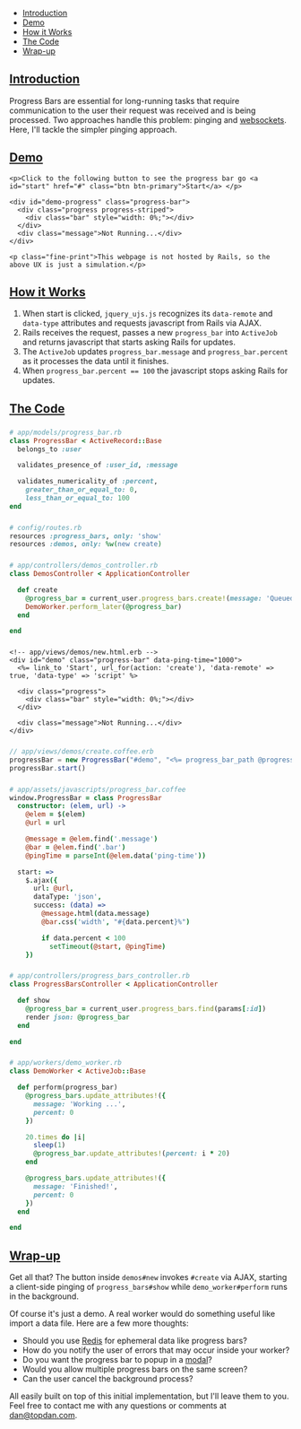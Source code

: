 * [Introduction](#introduction)
* [Demo](#demo)
* [How it Works](#how-it-works)
* [The Code](#the-code)
* [Wrap-up](#wrapup)

## [Introduction](#introduction)

Progress Bars are essential for long-running tasks that require communication to the user their request was received and is being processed. Two approaches handle this problem: pinging and [websockets](https://github.com/rails/actioncable). Here, I'll tackle the simpler pinging approach.

## [Demo](#demo)

```raw
<p>Click to the following button to see the progress bar go <a id="start" href="#" class="btn btn-primary">Start</a> </p>

<div id="demo-progress" class="progress-bar">
  <div class="progress progress-striped">
    <div class="bar" style="width: 0%;"></div>
  </div>
  <div class="message">Not Running...</div>
</div>

<p class="fine-print">This webpage is not hosted by Rails, so the above UX is just a simulation.</p>
```

## [How it Works](#how-it-works)

1. When start is clicked, `jquery_ujs.js` recognizes its `data-remote` and `data-type` attributes and requests javascript from Rails via AJAX.
2. Rails receives the request, passes a new `progress_bar` into `ActiveJob` and returns javascript that starts asking Rails for updates.
3. The `ActiveJob` updates `progress_bar.message` and `progress_bar.percent` as it processes the data until it finishes.
4. When `progress_bar.percent == 100` the javascript stops asking Rails for updates.

## [The Code](#the-code)

### [](#model)
```ruby
# app/models/progress_bar.rb
class ProgressBar < ActiveRecord::Base
  belongs_to :user

  validates_presence_of :user_id, :message

  validates_numericality_of :percent,
    greater_than_or_equal_to: 0,
    less_than_or_equal_to: 100
end
```

### [](#routes)
```ruby
# config/routes.rb
resources :progress_bars, only: 'show'
resources :demos, only: %w(new create)
```

### [](#demo-controller)
```ruby
# app/controllers/demos_controller.rb
class DemosController < ApplicationController

  def create
    @progress_bar = current_user.progress_bars.create!(message: 'Queued')
    DemoWorker.perform_later(@progress_bar)
  end

end
```

### [](#demo-new)
```erb
<!-- app/views/demos/new.html.erb -->
<div id="demo" class="progress-bar" data-ping-time="1000">
  <%= link_to 'Start', url_for(action: 'create'), 'data-remote' => true, 'data-type' => 'script' %>

  <div class="progress">
    <div class="bar" style="width: 0%;"></div>
  </div>

  <div class="message">Not Running...</div>
</div>
```

### [](#demo-create)
```javascript
// app/views/demos/create.coffee.erb
progressBar = new ProgressBar("#demo", "<%= progress_bar_path @progress_bar %>")
progressBar.start()
```

### [](#progress-bar)
```coffee
# app/assets/javascripts/progress_bar.coffee
window.ProgressBar = class ProgressBar
  constructor: (elem, url) ->
    @elem = $(elem)
    @url = url

    @message = @elem.find('.message')
    @bar = @elem.find('.bar')
    @pingTime = parseInt(@elem.data('ping-time'))

  start: =>
    $.ajax({
      url: @url,
      dataType: 'json',
      success: (data) =>
        @message.html(data.message)
        @bar.css('width', "#{data.percent}%")

        if data.percent < 100
          setTimeout(@start, @pingTime)
    })
```


### [](#progress-bars-controller)
```ruby
# app/controllers/progress_bars_controller.rb
class ProgressBarsController < ApplicationController

  def show
    @progress_bar = current_user.progress_bars.find(params[:id])
    render json: @progress_bar
  end

end
```

### [](#demo-worker)
```ruby
# app/workers/demo_worker.rb
class DemoWorker < ActiveJob::Base

  def perform(progress_bar)
    @progress_bars.update_attributes!({
      message: 'Working ...',
      percent: 0
    })

    20.times do |i|
      sleep(1)
      @progress_bar.update_attributes!(percent: i * 20)
    end

    @progress_bars.update_attributes!({
      message: 'Finished!',
      percent: 0
    })
  end

end
```

## [Wrap-up](#wrapup)

Get all that? The button inside `demos#new` invokes `#create` via AJAX, starting a client-side pinging of `progress_bars#show` while `demo_worker#perform` runs in the background.

Of course it's just a demo. A real worker would do something useful like import a data file. Here are a few more thoughts:

* Should you use [Redis](http://redis.io/) for ephemeral data like progress bars?
* How do you notify the user of errors that may occur inside your worker?
* Do you want the progress bar to popup in a [modal](http://www.w3schools.com/bootstrap/bootstrap_modal.asp)?
* Would you allow multiple progress bars on the same screen?
* Can the user cancel the background process?

All easily built on top of this initial implementation, but I'll leave them to you. Feel free to contact me with any questions or comments at [dan@topdan.com](mailto:dan@topdan.com).
